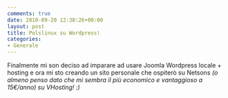 ```yaml
---
comments: true
date: 2010-09-20 12:38:26+00:00
layout: post
title: Polslinux su Wordpress!
categories:
- Generale
---
```


Finalmente mi son deciso ad imparare ad usare Joomla Wordpress locale + hosting e ora mi sto creando un sito personale che ospiterò su Netsons _(o almeno penso dato che mi sembra il più economico e vantaggioso a 15€/anno) su VHosting! :)_
